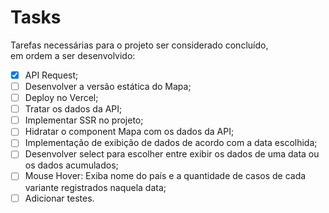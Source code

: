 # Tasks

Tarefas necessárias para o projeto ser considerado concluído,  
em ordem a ser desenvolvido:

- [x] API Request;
- [ ] Desenvolver a versão estática do Mapa;
- [ ] Deploy no Vercel;
- [ ] Tratar os dados da API;
- [ ] Implementar SSR no projeto;
- [ ] Hidratar o component Mapa com os dados da API;
- [ ] Implementação de exibição de dados de acordo com a data escolhida;
- [ ] Desenvolver select para escolher entre exibir os dados de uma data ou os dados acumulados;
- [ ] Mouse Hover: Exiba nome do país e a quantidade de casos de cada variante registrados naquela data;
- [ ] Adicionar testes.
